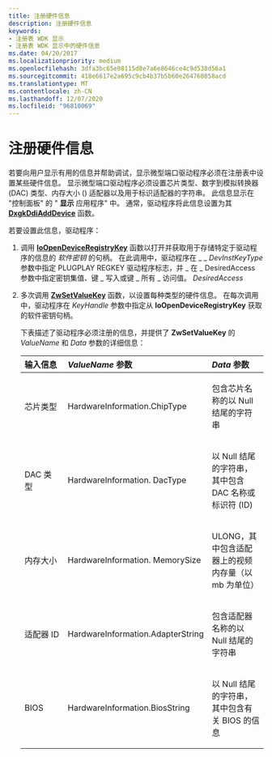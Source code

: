 ```yaml
---
title: 注册硬件信息
description: 注册硬件信息
keywords:
- 注册表 WDK 显示
- 注册表 WDK 显示中的硬件信息
ms.date: 04/20/2017
ms.localizationpriority: medium
ms.openlocfilehash: 3dfa3bc65e08115d8e7a6e8646ce4c9d538d56a1
ms.sourcegitcommit: 418e6617e2a695c9cb4b37b5b60e264760858acd
ms.translationtype: MT
ms.contentlocale: zh-CN
ms.lasthandoff: 12/07/2020
ms.locfileid: "96810069"
---
```

# <a name="registering-hardware-information"></a>注册硬件信息


若要向用户显示有用的信息并帮助调试，显示微型端口驱动程序必须在注册表中设置某些硬件信息。 显示微型端口驱动程序必须设置芯片类型、数字到模拟转换器 (DAC) 类型、内存大小 () 适配器以及用于标识适配器的字符串。 此信息显示在 "控制面板" 的 " **显示** 应用程序" 中。 通常，驱动程序将此信息设置为其 [**DxgkDdiAddDevice**](/windows-hardware/drivers/ddi/dispmprt/nc-dispmprt-dxgkddi_add_device) 函数。

若要设置此信息，驱动程序：

1.  调用 [**IoOpenDeviceRegistryKey**](/windows-hardware/drivers/ddi/wdm/nf-wdm-ioopendeviceregistrykey) 函数以打开并获取用于存储特定于驱动程序的信息的 *软件密钥* 的句柄。 在此调用中，驱动程序在 \_ \_ *DevInstKeyType* 参数中指定 PLUGPLAY REGKEY 驱动程序标志，并 \_ 在 \_ DesiredAccess 参数中指定密钥集值、键 \_ 写入或键 \_ 所有 \_ 访问值。 *DesiredAccess*

2.  多次调用 [**ZwSetValueKey**](/windows-hardware/drivers/ddi/wdm/nf-wdm-zwsetvaluekey) 函数，以设置每种类型的硬件信息。 在每次调用中，驱动程序在 *KeyHandle* 参数中指定从 **IoOpenDeviceRegistryKey** 获取的软件密钥句柄。

    下表描述了驱动程序必须注册的信息，并提供了 **ZwSetValueKey** 的 *ValueName* 和 *Data* 参数的详细信息：

    <table>
    <colgroup>
    <col width="33%" />
    <col width="33%" />
    <col width="33%" />
    </colgroup>
    <thead>
    <tr class="header">
    <th align="left">输入信息</th>
    <th align="left"><em>ValueName</em> 参数</th>
    <th align="left"><em>Data</em> 参数</th>
    </tr>
    </thead>
    <tbody>
    <tr class="odd">
    <td align="left"><p>芯片类型</p></td>
    <td align="left"><p>HardwareInformation.ChipType</p></td>
    <td align="left"><p>包含芯片名称的以 Null 结尾的字符串</p></td>
    </tr>
    <tr class="even">
    <td align="left"><p>DAC 类型</p></td>
    <td align="left"><p>HardwareInformation. DacType</p></td>
    <td align="left"><p>以 Null 结尾的字符串，其中包含 DAC 名称或标识符 (ID) </p></td>
    </tr>
    <tr class="odd">
    <td align="left"><p>内存大小</p></td>
    <td align="left"><p>HardwareInformation. MemorySize</p></td>
    <td align="left"><p>ULONG，其中包含适配器上的视频内存量（以 mb 为单位）</p></td>
    </tr>
    <tr class="even">
    <td align="left"><p>适配器 ID</p></td>
    <td align="left"><p>HardwareInformation.AdapterString</p></td>
    <td align="left"><p>包含适配器名称的以 Null 结尾的字符串</p></td>
    </tr>
    <tr class="odd">
    <td align="left"><p>BIOS</p></td>
    <td align="left"><p>HardwareInformation.BiosString</p></td>
    <td align="left"><p>以 Null 结尾的字符串，其中包含有关 BIOS 的信息</p></td>
    </tr>
    </tbody>
    </table>

     

